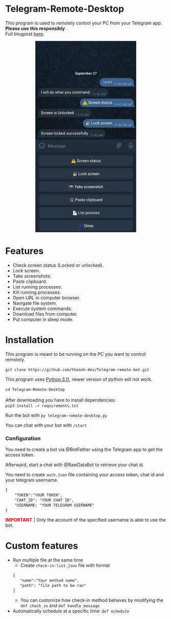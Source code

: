 # Telegram-Remote-Desktop
This program is used to remotely control your PC from your Telegram app. <b> Please use this responsibly </b>.<br>
Full blogpost [here](https://ahmed-z.github.io/the-blog/Control-your-Windows-computer-using-Telegram).
<p align="center">
  <img src="https://github.com/Ahmed-Z/Telegram-Remote-Desktop/blob/master/telegram-final-product.png" style="height:600px;" >
</p>

# Features

* Check screen status (Locked or unlocked).
* Lock screen.
* Take screenshots.
* Paste clipboard.
* List running processes.
* Kill running processes.
* Open URL in computer browser.
* Navigate file system.
* Execute system commands.
* Download files from computer.
* Put computer in sleep mode.

# Installation
This program is meant to be running on the PC you want to control remotely.

`git clone https://github.com/theanh-dev/Telegram-remote-bot.git`<br>

This program uses [Python 3.11](https://www.python.org/downloads/release/python-3110/), newer version of python will not work.

`cd Telegram-Remote-Desktop` <br><br>
After downloading you have to install dependencies:<br>
`pip3 install -r requirements.txt`

Run the bot with 
`py telegram-remote-desktop.py`

You can chat with your bot with `/start`

<h3>Configuration</h3>

You need to create a bot via @BotFather using the Telegram app to get the access token.<br>

Afterward, start a chat with @RawDataBot to retrieve your chat id.

You need to create `auth.json` file containing your access token, chat id and your telegram username.

```
{
    "TOKEN":"YOUR TOKEN",
    "CHAT_ID": "YOUR CHAT ID",
    "USERNAME: "YOUR TELEGRAM USERNAME"
}
```
<b><span style="color:red">IMPORTANT</span></b> | Only the account of the specified username is able to use the bot.

# Custom features
* Run multiple file at the same time
  - Create `check-in-list.json` file with format 
   ```
  {
      "name":"Your method name",
      "path": "file path to be ran"
  }
  ```
  - You can customize how check-in method behaves by modifying the `def check_in` and `def handle_message`
* Automatically schedule at a specific time: `def schedule`